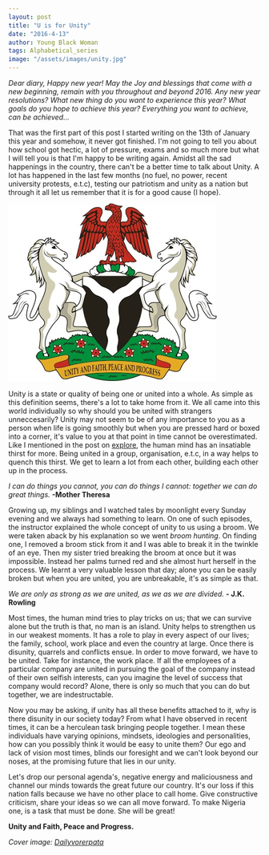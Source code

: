 ```yaml
---
layout: post
title: "U is for Unity"
date: "2016-4-13"
author: Young Black Woman
tags: Alphabetical_series
image: "/assets/images/unity.jpg"
---
```


*Dear diary, Happy new year! May the Joy and blessings that come with a new beginning, remain with you throughout and beyond 2016. Any new year resolutions? What new thing do you want to experience this year? What goals do you hope to achieve this year? Everything you want to achieve, can be achieved...*

That was the first part of this post I started writing on the 13th of January this year and somehow, it never got finished. I'm not going to tell you about how school got hectic, a lot of pressure, exams and so much more but what I will tell you is that I'm happy to be writing again. Amidst all the sad happenings in the country, there can't be a better time to talk about Unity. A lot has happened in the last few months (no fuel, no power, recent university protests, e.t.c), testing our patriotism and unity as a nation but through it all let us remember that it is for a good cause (I hope).

![The Coat of arms](/assets/images/unnamed.jpg)

Unity is a state or quality of being one or united into a whole. As simple as this definition seems, there's a lot to take home from it. We all came into this world individually so why should you be united with strangers unneccesarily? Unity may not seem to be of any importance to you as a person when life is going smoothly but when you are pressed hard or boxed into a corner, it's value to you at that point in time cannot be overestimated. Like I mentioned in the post on [explore](http://thediaryofayoungblackwoman.com/2015-09-12-E-is-for-Explore.html), the human mind has an insatiable thirst for more. Being united in a group, organisation, e.t.c, in a way helps to quench this thirst. We get to learn a lot from each other, building each other up in the process.

*I can do things you cannot, you can do things I cannot: together we can do great things.* **-Mother Theresa**

Growing up, my siblings and I watched tales by moonlight every Sunday evening and we always had something to learn. On one of such episodes, the instructor explained the whole concept of unity to us using a broom. We were taken aback by his explanation so we went *broom hunting*. On finding one, I removed a broom stick from it and I was able to break it in the twinkle of an eye. Then my sister tried breaking the broom at once but it was impossible. Instead her palms turned red and she almost hurt herself in the process. We learnt a very valuable lesson that day; alone you can be easily broken but when you are united, you are unbreakable, it's as simple as that.

*We are only as strong as we are united, as we as we are divided.* **- J.K. Rowling**

Most times, the human mind tries to play tricks on us; that we can survive alone but the truth is that, no man is an island. Unity helps to strengthen us in our weakest moments. It has a role to play in every aspect of our lives; the family, school, work place and even the country at large. Once there is disunity, quarrels and conflicts ensue. In order to move forward, we have to be united. Take for instance, the work place. If all the employees of a particular company are united in pursuing the goal of the company instead of their own selfish interests, can you imagine the level of success that company would record? Alone, there is only so much that you can do but together, we are indestructable.

Now you may be asking, if unity has all these benefits attached to it, why is there disunity in our society today? From what I have observed in recent times, it can be a herculean task bringing people together. I mean these individuals have varying opinions, mindsets, ideologies and personalities, how can you possibly think it would be easy to unite them? Our ego and lack of vision most times, blinds our foresight and we can't look beyond our noses, at the promising future that lies in our unity.

Let's drop our personal agenda's, negative energy and maliciousness and channel our minds towards the great future our country. It's our loss if this nation falls because we have no other place to call home. Give constructive criticism, share your ideas so we can all move forward. To make Nigeria one, is a task that must be done. She will be great!


**Unity and Faith, Peace and Progress.**


*Cover image: [Dailyvorerpata](http://www.dailyvorerpata.com)*
